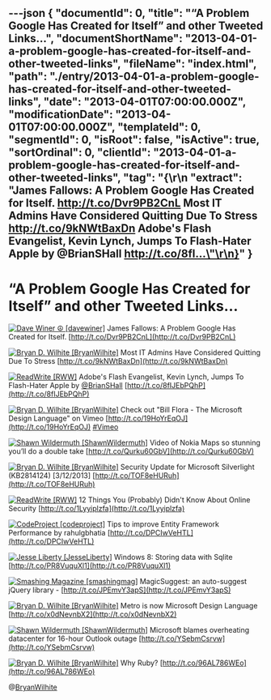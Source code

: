 ---json
{
  "documentId": 0,
  "title": "“A Problem Google Has Created for Itself” and other Tweeted Links…",
  "documentShortName": "2013-04-01-a-problem-google-has-created-for-itself-and-other-tweeted-links",
  "fileName": "index.html",
  "path": "./entry/2013-04-01-a-problem-google-has-created-for-itself-and-other-tweeted-links",
  "date": "2013-04-01T07:00:00.000Z",
  "modificationDate": "2013-04-01T07:00:00.000Z",
  "templateId": 0,
  "segmentId": 0,
  "isRoot": false,
  "isActive": true,
  "sortOrdinal": 0,
  "clientId": "2013-04-01-a-problem-google-has-created-for-itself-and-other-tweeted-links",
  "tag": "{\r\n  \"extract\": \"James Fallows: A Problem Google Has Created for Itself. http://t.co/Dvr9PB2CnL  Most IT Admins Have Considered Quitting Due To Stress http://t.co/9kNWtBaxDn  Adobe's Flash Evangelist, Kevin Lynch, Jumps To Flash-Hater Apple by @BrianSHall http://t.co/8fI...\"\r\n}"
}
---

# “A Problem Google Has Created for Itself” and other Tweeted Links…

[<img alt="Dave Winer ☮ [davewiner]" src="https://songhay.blob.core.windows.net/shared-social-twitter/davewiner.jpeg">](http://smallpicture.com/ "Dave Winer ☮ [davewiner]") <span>James Fallows: A Problem Google Has Created for Itself. [http://t.co/Dvr9PB2CnL](http://t.co/Dvr9PB2CnL)</span>

[<img alt="Bryan D. Wilhite [BryanWilhite]" src="https://songhay.blob.core.windows.net/shared-social-twitter/BryanWilhite.jpeg">](http://songhayblog.azurewebsites.net/ "Bryan D. Wilhite [BryanWilhite]") <span>Most IT Admins Have Considered Quitting Due To Stress [http://t.co/9kNWtBaxDn](http://t.co/9kNWtBaxDn)</span>

[<img alt="ReadWrite [RWW]" src="https://songhay.blob.core.windows.net/shared-social-twitter/RWW.jpeg">](http://www.readwrite.com "ReadWrite [RWW]") <span>Adobe's Flash Evangelist, Kevin Lynch, Jumps To Flash-Hater Apple by [@BrianSHall](http://twitter.com/BrianSHall) [http://t.co/8fIJEbPQhP](http://t.co/8fIJEbPQhP)</span>

[<img alt="Bryan D. Wilhite [BryanWilhite]" src="https://songhay.blob.core.windows.net/shared-social-twitter/BryanWilhite.jpeg">](http://songhayblog.azurewebsites.net/ "Bryan D. Wilhite [BryanWilhite]") <span>Check out "Bill Flora - The Microsoft Design Language" on Vimeo [http://t.co/19HoYrEqOJ](http://t.co/19HoYrEqOJ) [#Vimeo](http://search.twitter.com/search?q=%23Vimeo)</span>

[<img alt="Shawn Wildermuth [ShawnWildermuth]" src="https://songhay.blob.core.windows.net/shared-social-twitter/ShawnWildermuth.jpeg">](http://wildermuth.com "Shawn Wildermuth [ShawnWildermuth]") <span>Video of Nokia Maps so stunning you’ll do a double take [http://t.co/Qurku60GbV](http://t.co/Qurku60GbV)</span>

[<img alt="Bryan D. Wilhite [BryanWilhite]" src="https://songhay.blob.core.windows.net/shared-social-twitter/BryanWilhite.jpeg">](http://songhayblog.azurewebsites.net/ "Bryan D. Wilhite [BryanWilhite]") <span>Security Update for Microsoft Silverlight (KB2814124) [3/12/2013] [http://t.co/TOF8eHURuh](http://t.co/TOF8eHURuh)</span>

[<img alt="ReadWrite [RWW]" src="https://songhay.blob.core.windows.net/shared-social-twitter/RWW.jpeg">](http://www.readwrite.com "ReadWrite [RWW]") <span>12 Things You (Probably) Didn't Know About Online Security [http://t.co/1Lyyiplzfa](http://t.co/1Lyyiplzfa)</span>

[<img alt="CodeProject [codeproject]" src="https://songhay.blob.core.windows.net/shared-social-twitter/codeproject.png">](http://www.codeproject.com "CodeProject [codeproject]") <span>Tips to improve Entity Framework Performance by rahulgbhatia [http://t.co/DPCIwVeHTL](http://t.co/DPCIwVeHTL)</span>

[<img alt="Jesse Liberty [JesseLiberty]" src="https://songhay.blob.core.windows.net/shared-social-twitter/JesseLiberty.png">](http://JesseLiberty.com "Jesse Liberty [JesseLiberty]") <span>Windows 8: Storing data with Sqlite [http://t.co/PR8VuquXl1](http://t.co/PR8VuquXl1)</span>

[<img alt="Smashing Magazine [smashingmag]" src="https://songhay.blob.core.windows.net/shared-social-twitter/smashingmag.png">](http://www.smashingmagazine.com "Smashing Magazine [smashingmag]") <span>MagicSuggest: an auto-suggest jQuery library - [http://t.co/JPEmvY3apS](http://t.co/JPEmvY3apS)</span>

[<img alt="Bryan D. Wilhite [BryanWilhite]" src="https://songhay.blob.core.windows.net/shared-social-twitter/BryanWilhite.jpeg">](http://songhayblog.azurewebsites.net/ "Bryan D. Wilhite [BryanWilhite]") <span>Metro is now Microsoft Design Language [http://t.co/x0dNevnbX2](http://t.co/x0dNevnbX2)</span>

[<img alt="Shawn Wildermuth [ShawnWildermuth]" src="https://songhay.blob.core.windows.net/shared-social-twitter/ShawnWildermuth.jpeg">](http://wildermuth.com "Shawn Wildermuth [ShawnWildermuth]") <span>Microsoft blames overheating datacenter for 16-hour Outlook outage [http://t.co/YSebmCsrvw](http://t.co/YSebmCsrvw)</span>

[<img alt="Bryan D. Wilhite [BryanWilhite]" src="https://songhay.blob.core.windows.net/shared-social-twitter/BryanWilhite.jpeg">](http://songhayblog.azurewebsites.net/ "Bryan D. Wilhite [BryanWilhite]") <span>Why Ruby? [http://t.co/96AL786WEo](http://t.co/96AL786WEo)</span>

@[BryanWilhite](https://twitter.com/BryanWilhite)
